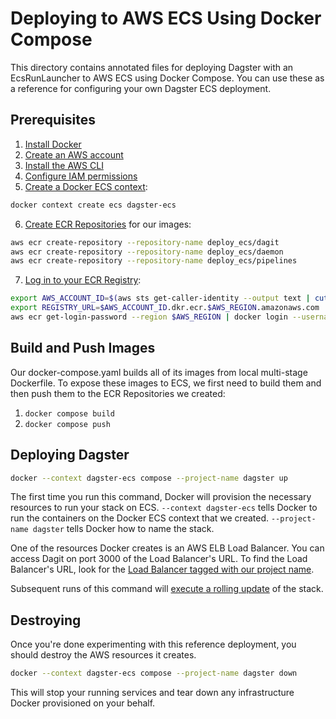 # Deploying to AWS ECS Using Docker Compose

This directory contains annotated files for deploying Dagster with an EcsRunLauncher to AWS ECS using Docker Compose. You can use these as a reference for configuring your own Dagster ECS deployment.

## Prerequisites

1. [Install Docker](https://docs.docker.com/cloud/ecs-integration/#prerequisites)
2. [Create an AWS account](https://aws.amazon.com/premiumsupport/knowledge-center/create-and-activate-aws-account/)
3. [Install the AWS CLI](https://docs.aws.amazon.com/cli/latest/userguide/cli-chap-install.html)
4. [Configure IAM permissions](https://docs.docker.com/cloud/ecs-integration/#requirements)
5. [Create a Docker ECS context](https://docs.docker.com/cloud/ecs-integration/#create-aws-context):
  ```sh
  docker context create ecs dagster-ecs
  ```
6. [Create ECR Repositories](https://docs.aws.amazon.com/cli/latest/reference/ecr/create-repository.html) for our images:
  ```sh
  aws ecr create-repository --repository-name deploy_ecs/dagit
  aws ecr create-repository --repository-name deploy_ecs/daemon
  aws ecr create-repository --repository-name deploy_ecs/pipelines
  ```
7. [Log in to your ECR Registry](https://docs.aws.amazon.com/AmazonECR/latest/userguide/getting-started-cli.html):
  ```sh
  export AWS_ACCOUNT_ID=$(aws sts get-caller-identity --output text | cut -f1)
  export REGISTRY_URL=$AWS_ACCOUNT_ID.dkr.ecr.$AWS_REGION.amazonaws.com
  aws ecr get-login-password --region $AWS_REGION | docker login --username AWS --password-stdin $REGISTRY_URL
  ```

## Build and Push Images

Our docker-compose.yaml builds all of its images from local multi-stage Dockerfile. To expose these images to ECS, we first need to build them and then push them to the ECR Repositories we created:

1. `docker compose build`
2. `docker compose push`

## Deploying Dagster

```sh
docker --context dagster-ecs compose --project-name dagster up
```

The first time you run this command, Docker will provision the necessary resources to run your stack on ECS. `--context dagster-ecs` tells Docker to run the containers on the Docker ECS context that we created. `--project-name dagster` tells Docker how to name the stack.

One of the resources Docker creates is an AWS ELB Load Balancer. You can access Dagit on port 3000 of the Load Balancer's URL. To find the Load Balancer's URL, look for the [Load Balancer tagged with our project name](https://console.aws.amazon.com/ec2/v2/home#LoadBalancers:tag:com.docker.compose.project=dagster-ecs).

Subsequent runs of this command will [execute a rolling update](https://docs.docker.com/cloud/ecs-integration/#rolling-update) of the stack.

## Destroying

Once you're done experimenting with this reference deployment, you should destroy the AWS resources it creates.

```sh
docker --context dagster-ecs compose --project-name dagster down
```

This will stop your running services and tear down any infrastructure Docker provisioned on your behalf.
